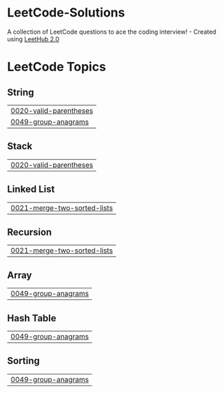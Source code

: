 # LeetCode-Solutions
A collection of LeetCode questions to ace the coding interview! - Created using [LeetHub 2.0](https://github.com/maitreya2954/LeetHub-2.0-Firefox)

<!---LeetCode Topics Start-->
# LeetCode Topics
## String
|  |
| ------- |
| [0020-valid-parentheses](https://github.com/gurjas-s/LeetCode-Solutions/tree/master/0020-valid-parentheses) |
| [0049-group-anagrams](https://github.com/gurjas-s/LeetCode-Solutions/tree/master/0049-group-anagrams) |
## Stack
|  |
| ------- |
| [0020-valid-parentheses](https://github.com/gurjas-s/LeetCode-Solutions/tree/master/0020-valid-parentheses) |
## Linked List
|  |
| ------- |
| [0021-merge-two-sorted-lists](https://github.com/gurjas-s/LeetCode-Solutions/tree/master/0021-merge-two-sorted-lists) |
## Recursion
|  |
| ------- |
| [0021-merge-two-sorted-lists](https://github.com/gurjas-s/LeetCode-Solutions/tree/master/0021-merge-two-sorted-lists) |
## Array
|  |
| ------- |
| [0049-group-anagrams](https://github.com/gurjas-s/LeetCode-Solutions/tree/master/0049-group-anagrams) |
## Hash Table
|  |
| ------- |
| [0049-group-anagrams](https://github.com/gurjas-s/LeetCode-Solutions/tree/master/0049-group-anagrams) |
## Sorting
|  |
| ------- |
| [0049-group-anagrams](https://github.com/gurjas-s/LeetCode-Solutions/tree/master/0049-group-anagrams) |
<!---LeetCode Topics End-->